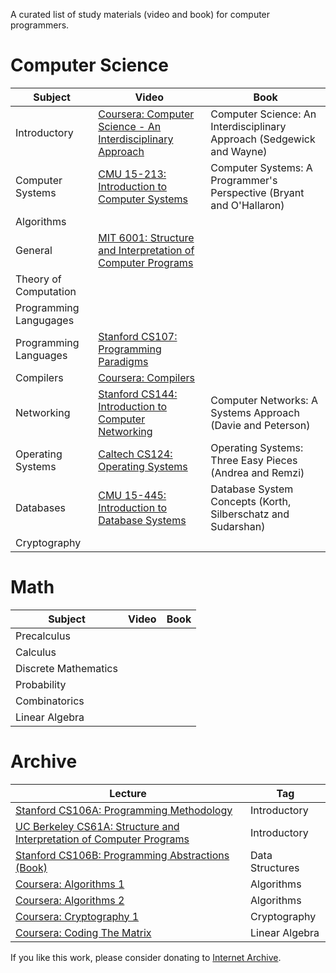 A curated list of study materials (video and book) for computer programmers.

# Computer Science

| Subject | Video | Book |
| --- | --- | --- |
| Introductory | [Coursera: Computer Science - An Interdisciplinary Approach](https://archive.org/details/coursera-computer-science-an-interdisciplinary-approach) | Computer Science: An Interdisciplinary Approach (Sedgewick and Wayne) |
| Computer Systems | [CMU 15-213: Introduction to Computer Systems](https://archive.org/details/cmu-15-213-introduction-to-computer-systems) | Computer Systems: A Programmer's Perspective (Bryant and O'Hallaron)|
| Algorithms | | |
| General | [MIT 6001: Structure and Interpretation of Computer Programs](https://archive.org/details/mit-6001-structure-and-interpretation-of-computer-programs) | |
| Theory of Computation | | |
| Programming Langugages | | |
| Programming Languages | [Stanford CS107: Programming Paradigms](https://archive.org/details/stanford-cs107-programming-paradigms) | |
| Compilers | [Coursera: Compilers](https://archive.org/details/coursera-compilers) | |
| Networking | [Stanford CS144: Introduction to Computer Networking](https://archive.org/details/stanford-cs144-introduction-to-computer-networking) | Computer Networks: A Systems Approach (Davie and Peterson) |
| Operating Systems | [Caltech CS124: Operating Systems](https://archive.org/details/caltech-cs124-operating-systems) | Operating Systems: Three Easy Pieces (Andrea and Remzi) |
| Databases | [CMU 15-445: Introduction to Database Systems](https://archive.org/details/cmu-15-445-introduction-to-database-systems) | Database System Concepts (Korth, Silberschatz and Sudarshan) |
| Cryptography | | |

# Math

| Subject | Video | Book |
| --- | --- | --- |
| Precalculus | | |
| Calculus | | |
| Discrete Mathematics | | |
| Probability | | |
| Combinatorics | | |
| Linear Algebra | | |

# Archive

| Lecture | Tag |
| --- | --- |
| [Stanford CS106A: Programming Methodology](https://archive.org/details/stanford-cs106a-programming-methodology) | Introductory |
| [UC Berkeley CS61A: Structure and Interpretation of Computer Programs](https://archive.org/details/uc-berkeley-cs61a-structure-and-interpretation-of-computer-programs) | Introductory |
| [Stanford CS106B: Programming Abstractions (Book)](https://archive.org/details/stanford-cs106b-programming-abstractions) | Data Structures |
| [Coursera: Algorithms 1](https://archive.org/details/coursera-algorithms-1) | Algorithms |
| [Coursera: Algorithms 2](https://archive.org/details/coursera-algorithms-2) | Algorithms |
| [Coursera: Cryptography 1](https://archive.org/details/coursera-cryptography-1) | Cryptography |
| [Coursera: Coding The Matrix](https://archive.org/details/coursera-coding-the-matrix) | Linear Algebra |

If you like this work, please consider donating to [Internet Archive](https://archive.org/donate).
